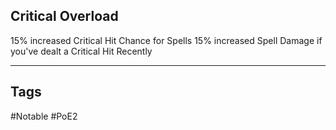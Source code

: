 ## Critical Overload
15% increased Critical Hit Chance for Spells
15% increased Spell Damage if you've dealt a Critical Hit Recently

---
## Tags
#Notable
#PoE2

